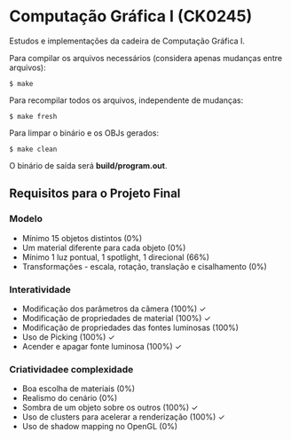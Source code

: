 # Computação Gráfica I (CK0245)
Estudos e implementações da cadeira de Computação Gráfica I.

Para compilar os arquivos necessários (considera apenas mudanças entre arquivos):
```console
$ make
```
Para recompilar todos os arquivos, independente de mudanças:
```console
$ make fresh
```
Para limpar o binário e os OBJs gerados:
```console
$ make clean
```
O binário de saída será **build/program.out**.

## Requisitos para o Projeto Final
### Modelo
* Mínimo 15 objetos distintos (0%)
* Um material diferente para cada objeto (0%)
* Mínimo 1 luz pontual, 1 spotlight, 1 direcional (66%)
* Transformações - escala, rotação, translação e cisalhamento (0%)

### Interatividade
* Modificação dos parâmetros da câmera (100%) ✓
* Modificação de propriedades de material (100%) ✓
* Modificação de propriedades das fontes luminosas (100%)
* Uso de Picking (100%) ✓
* Acender e apagar fonte luminosa (100%) ✓

### Criatividadee complexidade
* Boa escolha de materiais (0%)
* Realismo do cenário (0%)
* Sombra de um objeto sobre os outros (100%) ✓
* Uso de clusters para acelerar a renderização (100%) ✓
* Uso de shadow mapping no OpenGL (0%)
